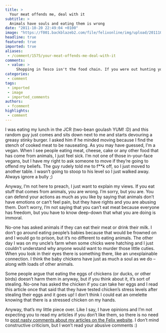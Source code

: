 ```yaml
---
title: >
  Your meat offends me, deal with it
subtitle: >
  Animals have souls and eating them is wrong
date: "2011-10-20 22:49:04 +0100"
image: "https://f001.backblazeb2.com/file/felixonline/img/upload/201110140132-felix-gurl-with-opinions.png"
headline: true
featured: true
imported: true
aliases:
 - /comment/1575/your-meat-offends-me-deal-with-it
comments:
 - value: >
     Shopping in Tesco isn't the food chain. If you were out hunting your meat, that's the food chain. But since you're reading this, you're probably at Imperial, which means you're weak, feeble and are in the library rather than in Richmond Park with a spear. Tuck in to your library jacket potato. <br> <br>We _are_ different to animals: humans are moral beings; animals aren't.,I wouldn't discourage anyone from having a stab at writing, practice is an essential part of improving. However, I am afraid I must agree with many of the sentiments above. Although my own writing is far from perfect, I feel sure that it is easy to go too far when you are writing what you think. For example, if you tell your audience you know their feelings better than they do "you have to know deep-down that what you are doing is immoral" you are in serious danger of alienating them. Some writers (e.g. David Mitchell and Victoria Coren, amongst my heroes) are able to get a good balance and essentailly make whoever is reading their stuff agr
categories:
 - comment
tags:
 - imported
 - image
 - imported_comments
authors:
 - fcomment
highlights:
 - comment
---
```


I was eating my lunch in the JCR (two-bean goulash YUM! :D) and this random guy just comes and sits down next to me and starts devouring a greasy stinky burger. I asked him if he minded moving because I find the stench of cooked meat to be nauseating. As you may have guessed, I’m a vegan. When I see people eating meat, cheese, cake or any other food that has come from animals, I just feel sick. I’m not one of those in-your-face vegans, but I have my right to ask someone to move if they’re going to offend my beliefs. The guy rudely told me to f**k off, so I just moved to another table. I wasn’t going to stoop to his level so I just walked away. Always ignore a bully ;)

Anyway, I’m not here to preach, I just want to explain my views. If you eat stuff that comes from animals, you are wrong. I’m sorry, but you are. You can defend your actions as much as you like by saying that animals don’t have emotions or can’t feel pain, but they have rights and you are abusing them. Don’t worry, I’m not saying that you can’t eat meat because everyone has freedom, but you have to know deep-down that what you are doing is immoral.

No-one has asked animals if they can eat their meat or drink their milk. I don’t go around eating people’s babies because that would be frowned on and I would go to prison, but it’s no different to eating animals. The other day I was on my uncle’s farm when some chicks were hatching and I just couldn’t understand why anyone would want to murder those little cuties. When you look in their eyes there is something there, like an unexplainable connection. I think the baby chickens have just as much a soul as we do – along with loads of other animals.

Some people argue that eating the eggs of chickens (or ducks, or other birds) doesn’t harm them in anyway, but if you think about it, it’s sort of stealing. No-one has asked the chicken if you can take her eggs and I read this article once that said that they have tested chicken’s stress levels after stealing their eggs and it goes up! I don’t think I could eat an omelette knowing that there is a stressed chicken on my hands.

Anyway, that’s my little piece over. Like I say, I have opinions and I’m not expecting you to read my articles if you don’t like them, so there is no need to [post nasty comments about my articles on the Felix website](http://felixonline.co.uk/comment/1538/im-a-girl-with-opinions-just-deal-with-it/#commentHeader). I don’t mind constructive criticism, but I won’t read your abusive comments :)
